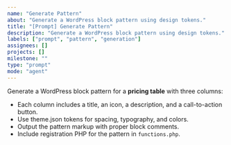 ```yaml
---
name: "Generate Pattern"
about: "Generate a WordPress block pattern using design tokens."
title: "[Prompt] Generate Pattern"
description: "Generate a WordPress block pattern using design tokens."
labels: ["prompt", "pattern", "generation"]
assignees: []
projects: []
milestone: ""
type: "prompt"
mode: "agent"
---
```


Generate a WordPress block pattern for a **pricing table** with three columns:
- Each column includes a title, an icon, a description, and a call-to-action button.
- Use theme.json tokens for spacing, typography, and colors.
- Output the pattern markup with proper block comments.
- Include registration PHP for the pattern in `functions.php`.
